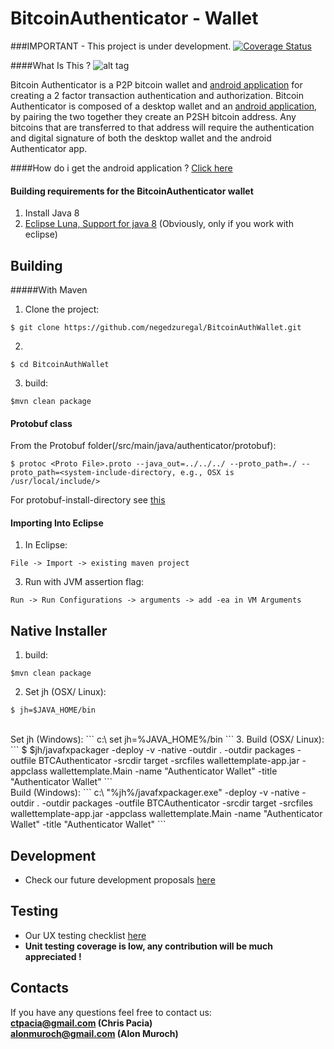 BitcoinAuthenticator - Wallet
====================

###IMPORTANT - This project is under development.
[![Coverage Status](https://coveralls.io/repos/negedzuregal/BitcoinAuthWallet/badge.png?branch=develop)](https://coveralls.io/r/negedzuregal/BitcoinAuthWallet?branch=develop)


####What Is This ?
![alt tag](https://raw.githubusercontent.com/cpacia/BitcoinAuthenticator/master/res/drawable-xhdpi/ic_icon_action_bar.png)

Bitcoin Authenticator is a P2P bitcoin wallet and [android application](https://github.com/cpacia/BitcoinAuthenticator) for creating a 2 factor transaction authentication and authorization. Bitcoin Authenticator is composed of a desktop wallet and an  [android application](https://github.com/cpacia/BitcoinAuthenticator), by pairing the two together they create an P2SH bitcoin address. Any bitcoins that are transferred to that address will require the authentication and digital signature of both the desktop wallet and the android Authenticator app.

####How do i get the android application ? 
[Click here](https://github.com/cpacia/BitcoinAuthenticator) 

#### Building requirements for the BitcoinAuthenticator wallet
1. Install Java 8
2. [Eclipse Luna, Support for java 8](http://www.eclipse.org/home/index.php) (Obviously, only if you work with eclipse)

## Building

#####With Maven
1. Clone the project:<br>
 ```
 $ git clone https://github.com/negedzuregal/BitcoinAuthWallet.git
 ```
2. 
 ```
 $ cd BitcoinAuthWallet
 ```
3. build: <br>
 ```
$mvn clean package
 ```

#### Protobuf class
From the Protobuf folder(/src/main/java/authenticator/protobuf):
 ```
$ protoc <Proto File>.proto --java_out=../../../ --proto_path=./ --proto_path=<system-include-directory, e.g., OSX is /usr/local/include/>
 ```

For protobuf-install-directory see [this](http://stackoverflow.com/questions/20069295/importing-google-protobuf-descriptor-proto-in-java-protocol-buffers)

#### Importing Into Eclipse 
1. In Eclipse:
  ```
  File -> Import -> existing maven project
   ``` 
3. Run with JVM assertion flag:<br>
```
Run -> Run Configurations -> arguments -> add -ea in VM Arguments
```

## Native Installer
1. build: <br>
 ```
$mvn clean package
 ```
2. Set jh  (OSX/ Linux):  
 ```
$ jh=$JAVA_HOME/bin
 ```
<br>
Set jh (Windows):  
 ```
c:\<Path to project> set jh=%JAVA_HOME%/bin
 ```
3. Build (OSX/ Linux): 
```
$ $jh/javafxpackager -deploy -v -native -outdir . -outdir packages -outfile BTCAuthenticator -srcdir target -srcfiles wallettemplate-app.jar -appclass wallettemplate.Main -name "Authenticator Wallet" -title "Authenticator Wallet"
```
<br>
Build (Windows): 
```
c:\<Path to project> "%jh%/javafxpackager.exe" -deploy -v -native -outdir . -outdir packages -outfile BTCAuthenticator -srcdir target -srcfiles wallettemplate-app.jar -appclass wallettemplate.Main -name "Authenticator Wallet" -title "Authenticator Wallet"
```

## Development 
- Check our future development proposals [here](https://docs.google.com/spreadsheets/d/1o5ZS_L8OppZJit46SzpauJOthI0ncWuIgmo6ZtPevOU/edit?usp=sharing)

## Testing
- Our UX testing checklist [here](https://docs.google.com/spreadsheets/d/1Tcg6E1ZxlYmg9TjcGjNhZoP0vHRUZT_O_2SzJJVfcKQ/edit?usp=sharing)
- <b> Unit testing coverage is low, any contribution will be much appreciated !</b>

## Contacts
If you have any questions feel free to contact us: 
<br><b>ctpacia@gmail.com (Chris Pacia)
<br>alonmuroch@gmail.com (Alon Muroch)</b>